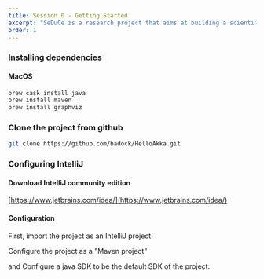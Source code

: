 ```yaml
---
title: Session 0 - Getting Started
excerpt: "SeDuCe is a research project that aims at building a scientific testbed to enable the study of both thermal and power management aspects in datacenters."
order: 1
---
```


<style>
#java-and-akka {
    font-size: 3em;
    color: white;
}

.feature {
    color: white;
}
</style>

### Installing dependencies

#### MacOS

```bash
brew cask install java
brew install maven
brew install graphviz
```

### Clone the project from github

```bash
git clone https://github.com/badock/HelloAkka.git
```

### Configuring IntelliJ

#### Download IntelliJ community edition

[https://www.jetbrains.com/idea/](https://www.jetbrains.com/idea/)

#### Configuration

First, import the project as an IntelliJ project:

Configure the project as a "Maven project"

and Configure a java SDK to be the default SDK of the project:


